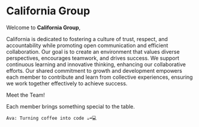# California Group

Welcome to **California Group**,

California is dedicated to fostering a culture of trust, respect, and
 accountability while promoting open communication and efficient collaboration.
  Our goal is to create an environment that values diverse perspectives,
   encourages teamwork, and drives success. We support continuous learning
    and innovative thinking, enhancing our collaborative efforts.
     Our shared commitment to growth and development empowers each member
      to contribute and learn from collective experiences, ensuring we
       work together effectively to achieve success.

Meet the Team!

Each member brings something special to the table.

    Ava: Turning coffee into code ☕➡️💻
